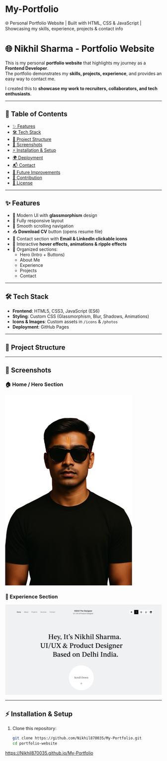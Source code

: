 # My-Portfolio
🌐 Personal Portfolio Website | Built with HTML, CSS &amp; JavaScript | Showcasing my skills, experience, projects &amp; contact info
# 🌐 Nikhil Sharma - Portfolio Website  

This is my personal **portfolio website** that highlights my journey as a **Frontend Developer**.  
The portfolio demonstrates my **skills, projects, experience**, and provides an easy way to contact me.  

I created this to **showcase my work to recruiters, collaborators, and tech enthusiasts**.  

---

## 📌 Table of Contents  

- [✨ Features](#-features)  
- [🛠️ Tech Stack](#️-tech-stack)  
- [📂 Project Structure](#-project-structure)  
- [📸 Screenshots](#-screenshots)  
- [⚡ Installation & Setup](#-installation--setup)  
- [🌍 Deployment](#-deployment)  
- [📬 Contact](#-contact)  
- [🚀 Future Improvements](#-future-improvements)  
- [🤝 Contribution](#-contribution)  
- [📜 License](#-license)  

---

## ✨ Features  

- 🎨 Modern UI with **glassmorphism** design  
- 📱 Fully responsive layout  
- 📜 Smooth scrolling navigation  
- 📥 **Download CV** button (opens resume file)  
- 📧 Contact section with **Email & LinkedIn clickable icons**  
- 🌟 Interactive **hover effects, animations & ripple effects**  
- 📂 Organized sections:  
  - Hero (Intro + Buttons)  
  - About Me  
  - Experience  
  - Projects  
  - Contact  

---

## 🛠️ Tech Stack  

- **Frontend**: HTML5, CSS3, JavaScript (ES6)  
- **Styling**: Custom CSS (Glassmorphism, Blur, Shadows, Animations)  
- **Icons & Images**: Custom assets in `/icons` & `/photos`  
- **Deployment**: GitHub Pages  

---

## 📂 Project Structure  


---

## 📸 Screenshots  

### 🏠 Home / Hero Section  
![Hero](root/photos/my-photo.png)  

### 💼 Experience Section  
![Experience](root/photos/nik-portfolio-ui-ux-design.png)  

---

## ⚡ Installation & Setup  

1. Clone this repository:  
   ```bash
   git clone https://github.com/Nikhil870035/My-Portfolio.git
   cd portfolio-website


https://Nikhil870035.github.io/My-Portfolio
